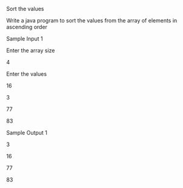 Sort the values

Write a java program to sort the values from the array of elements in ascending order


Sample Input 1

Enter the array size

4

Enter the values

16

3

77

83


Sample Output 1

3

16

77

83



